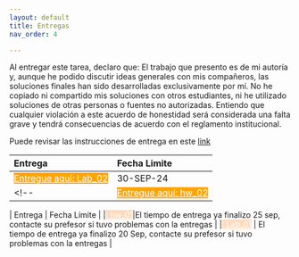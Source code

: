 ```yaml
---
layout: default
title: Entregas
nav_order: 4

---
```



<!-- 
| Entrega  |  Fecha Limite  |
|:---------|:---|
|[Entregue aqui: Lab_01](https://forms.gle/HpJNRU4FUzmcYkWJ7){: .btn .fs-5 .mb-4 .mb-md-0 .label-red}|20-SEP-24| -->


Al entregar este tarea, declaro que:
El trabajo que presento es de mi autoría y, aunque he podido discutir ideas generales con mis compañeros, las soluciones finales han sido desarrolladas exclusivamente por mí.
No he copiado ni compartido mis soluciones con otros estudiantes, ni he utilizado soluciones de otras personas o fuentes no autorizadas.
Entiendo que cualquier violación a este acuerdo de honestidad será considerada una falta grave y tendrá consecuencias de acuerdo con el reglamento institucional.

Puede revisar las instrucciones de entrega en este [link](https://docs.google.com/presentation/d/1vxzjLlmmjAMjNbW86etDO6KgpPabZ0xGaG_6unkGV_8/edit?usp=sharing
)




| Entrega  |  Fecha Limite  |
|:---------|:---|
|<a href="https://forms.gle/zgbscuZ5EhDE1MF4A" class="btn fs-5 mb-4 mb-md-0" style="background-color: orange; color: white;">Entregue aquí: Lab_02</a> | 30-SEP-24 |
<!-- |<a href="https://forms.gle/zgbscuZ5EhDE1MF4A" class="btn fs-5 mb-4 mb-md-0" style="background-color: orange; color: white;">Entregue aquí: hw_02</a> | 30-SEP-24 | -->


| Entrega  |  Fecha Limite  |
|<a href="" class="btn fs-5 mb-4 mb-md-0" style="background-color: rgba(255, 218, 190, 168); color: white;">:
hw_01</a>|El tiempo de entrega ya finalizo 25 sep, contacte su prefesor si tuvo problemas con la entregas  |
|<a href="" class="btn fs-5 mb-4 mb-md-0" style="background-color: rgba(255, 218, 190, 168); color: white;">: Lab_01</a> | El tiempo de entrega ya finalizo 20 Sep, contacte su prefesor si tuvo problemas con la entregas |




<!-- 
Tareas
Link1  https://forms.gle/bjky8GdxnWYbpbC9A
DEfinir un excel con link, esos linkl se programan y se actaulzian cada semana, para ello es imporatente 
tene run servidor dedicado a todo el conjunto de ooperacion

Laboratorio
Link1 = https://forms.gle/bjky8GdxnWYbpbC9A
Link1  https://forms.gle/zgbscuZ5EhDE1MF4A

 -->



